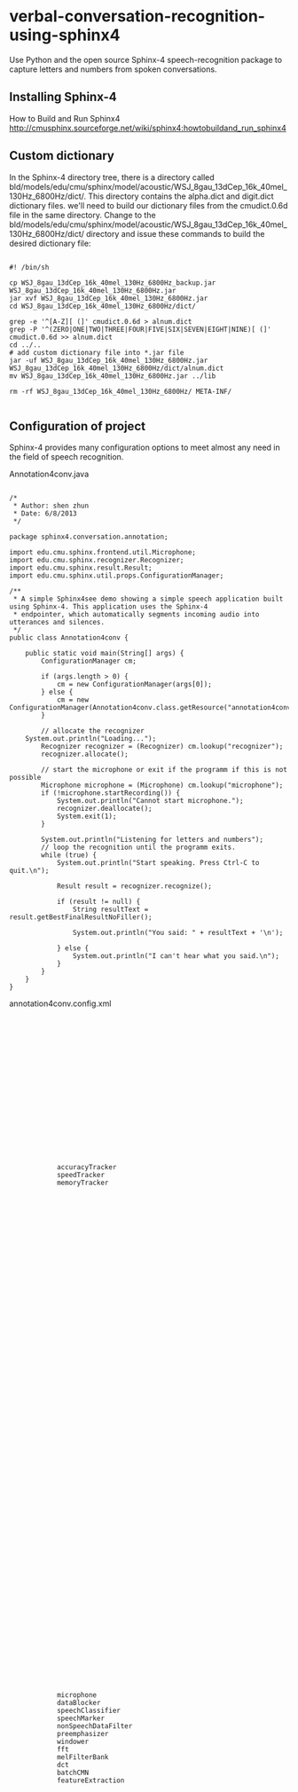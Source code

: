 verbal-conversation-recognition-using-sphinx4
=======================================================

Use Python and the open source Sphinx-4 speech-recognition package to capture letters and numbers from spoken conversations.


Installing Sphinx-4
--------------------
How to Build and Run Sphinx4 http://cmusphinx.sourceforge.net/wiki/sphinx4:howtobuildand_run_sphinx4

Custom dictionary
--------------------
In the Sphinx-4 directory tree, there is a directory called bld/models/edu/cmu/sphinx/model/acoustic/WSJ_8gau_13dCep_16k_40mel_130Hz_6800Hz/dict/. 
This directory contains the alpha.dict and digit.dict dictionary files. we'll need to build our dictionary files from the cmudict.0.6d file in the same directory.
Change to the bld/models/edu/cmu/sphinx/model/acoustic/WSJ_8gau_13dCep_16k_40mel_130Hz_6800Hz/dict/ directory and issue these commands to build the desired dictionary file:
<pre><code>
#! /bin/sh

cp WSJ_8gau_13dCep_16k_40mel_130Hz_6800Hz_backup.jar WSJ_8gau_13dCep_16k_40mel_130Hz_6800Hz.jar
jar xvf WSJ_8gau_13dCep_16k_40mel_130Hz_6800Hz.jar
cd WSJ_8gau_13dCep_16k_40mel_130Hz_6800Hz/dict/

grep -e '^[A-Z][ (]' cmudict.0.6d > alnum.dict
grep -P '^(ZERO|ONE|TWO|THREE|FOUR|FIVE|SIX|SEVEN|EIGHT|NINE)[ (]' cmudict.0.6d >> alnum.dict
cd ../..
# add custom dictionary file into *.jar file
jar -uf WSJ_8gau_13dCep_16k_40mel_130Hz_6800Hz.jar WSJ_8gau_13dCep_16k_40mel_130Hz_6800Hz/dict/alnum.dict 
mv WSJ_8gau_13dCep_16k_40mel_130Hz_6800Hz.jar ../lib

rm -rf WSJ_8gau_13dCep_16k_40mel_130Hz_6800Hz/ META-INF/

</code></pre>

Configuration of project
------------------------
Sphinx-4 provides many configuration options to meet almost any need in the field of speech recognition. 

Annotation4conv.java
<pre><code>
/*
 * Author: shen zhun
 * Date: 6/8/2013
 */

package sphinx4.conversation.annotation;

import edu.cmu.sphinx.frontend.util.Microphone;
import edu.cmu.sphinx.recognizer.Recognizer;
import edu.cmu.sphinx.result.Result;
import edu.cmu.sphinx.util.props.ConfigurationManager;

/**
 * A simple Sphinx4see demo showing a simple speech application built using Sphinx-4. This application uses the Sphinx-4
 * endpointer, which automatically segments incoming audio into utterances and silences.
 */
public class Annotation4conv {

    public static void main(String[] args) {
        ConfigurationManager cm;

        if (args.length > 0) {
            cm = new ConfigurationManager(args[0]);
        } else {
            cm = new ConfigurationManager(Annotation4conv.class.getResource("annotation4conv.config.xml"));
        }
        
        // allocate the recognizer
	System.out.println("Loading...");
        Recognizer recognizer = (Recognizer) cm.lookup("recognizer");
        recognizer.allocate();

        // start the microphone or exit if the programm if this is not possible
        Microphone microphone = (Microphone) cm.lookup("microphone");
        if (!microphone.startRecording()) {
            System.out.println("Cannot start microphone.");
            recognizer.deallocate();
            System.exit(1);
        }
        
        System.out.println("Listening for letters and numbers");
        // loop the recognition until the programm exits.
        while (true) {
            System.out.println("Start speaking. Press Ctrl-C to quit.\n");

            Result result = recognizer.recognize();

            if (result != null) {
                String resultText = result.getBestFinalResultNoFiller();

                System.out.println("You said: " + resultText + '\n');

            } else {
                System.out.println("I can't hear what you said.\n");
            }
        }
    }
}
</code></pre>

annotation4conv.config.xml

<pre><code>
<?xml version="1.0" encoding="UTF-8"?>


<config>

    <property name="logLevel" value="WARNING"/>

    <property name="absoluteBeamWidth"  value="-1"/>
    <property name="relativeBeamWidth"  value="1E-80"/>
    <property name="wordInsertionProbability" value="0.1"/>
    <property name="languageWeight"     value="8"/>

    <property name="frontend" value="epFrontEnd"/>
    <property name="recognizer" value="recognizer"/>

    <component name="recognizer" type="edu.cmu.sphinx.recognizer.Recognizer">
        <property name="decoder" value="decoder"/>
        <propertylist name="monitors">
            <item>accuracyTracker </item>
            <item>speedTracker </item>
            <item>memoryTracker </item>
        </propertylist>
   </component>

    <component name="decoder" type="edu.cmu.sphinx.decoder.Decoder">
        <property name="searchManager" value="searchManager"/>
    </component>

    <component name="searchManager" 
        type="edu.cmu.sphinx.decoder.search.SimpleBreadthFirstSearchManager">
        <property name="logMath" value="logMath"/>
        <property name="linguist" value="flatLinguist"/>
        <property name="pruner" value="trivialPruner"/>
        <property name="scorer" value="threadedScorer"/>
        <property name="activeListFactory" value="activeList"/>
    </component>

    <component name="activeList" 
             type="edu.cmu.sphinx.decoder.search.PartitionActiveListFactory">
        <property name="logMath" value="logMath"/>
        <property name="absoluteBeamWidth" value="${absoluteBeamWidth}"/>
        <property name="relativeBeamWidth" value="${relativeBeamWidth}"/>
    </component>

    <component name="trivialPruner" 
                type="edu.cmu.sphinx.decoder.pruner.SimplePruner"/>

    <component name="threadedScorer" 
                type="edu.cmu.sphinx.decoder.scorer.ThreadedAcousticScorer">
        <property name="frontend" value="${frontend}"/>
    </component>

    <component name="flatLinguist"
                type="edu.cmu.sphinx.linguist.flat.FlatLinguist">
        <property name="logMath" value="logMath"/>
        <property name="grammar" value="jsgfGrammar"/>
        <property name="acousticModel" value="wsj"/>
        <property name="wordInsertionProbability"
                value="${wordInsertionProbability}"/>
        <property name="languageWeight" value="${languageWeight}"/>
        <property name="unitManager" value="unitManager"/>
    </component>

    <component name="jsgfGrammar" type="edu.cmu.sphinx.jsgf.JSGFGrammar">
        <property name="dictionary" value="dictionary"/>
        <property name="grammarLocation" 
             value="resource:/sphinx4/conversation/annotation/"/>
        <property name="grammarName" value="annotation4conv"/>
        <property name="logMath" value="logMath"/>
        <property name="addSilenceWords" value="true"/>
    </component>

    <component name="dictionary" 
        type="edu.cmu.sphinx.linguist.dictionary.FastDictionary">
        <property name="dictionaryPath"
                  value="resource:/WSJ_8gau_13dCep_16k_40mel_130Hz_6800Hz/dict/alnum.dict"/>
        <property name="fillerPath" 
                  value="resource:/WSJ_8gau_13dCep_16k_40mel_130Hz_6800Hz/noisedict"/>
        <property name="unitManager" value="unitManager"/>
    </component>

    <component name="wsj"
               type="edu.cmu.sphinx.linguist.acoustic.tiedstate.TiedStateAcousticModel">
        <property name="loader" value="wsjLoader"/>
        <property name="unitManager" value="unitManager"/>
    </component>

    <component name="wsjLoader" type="edu.cmu.sphinx.linguist.acoustic.tiedstate.Sphinx3Loader">
        <property name="logMath" value="logMath"/>
        <property name="unitManager" value="unitManager"/>
        <property name="location" value="resource:/WSJ_8gau_13dCep_16k_40mel_130Hz_6800Hz"/>
    </component>

    <component name="unitManager" 
        type="edu.cmu.sphinx.linguist.acoustic.UnitManager"/>

    <component name="epFrontEnd" type="edu.cmu.sphinx.frontend.FrontEnd">
        <propertylist name="pipeline">
            <item>microphone </item>
            <item>dataBlocker </item>
            <item>speechClassifier </item>
            <item>speechMarker </item>
            <item>nonSpeechDataFilter </item>
            <item>preemphasizer </item>
            <item>windower </item>
            <item>fft </item>
            <item>melFilterBank </item>
            <item>dct </item>
            <item>batchCMN </item>
            <item>featureExtraction </item>
        </propertylist>
    </component>


    <component name="microphone"
               type="edu.cmu.sphinx.frontend.util.Microphone">
        <property name="closeBetweenUtterances" value="false"/>
    </component>

    <component name="audioFileDataSource" type="edu.cmu.sphinx.frontend.util.AudioFileDataSource"/>

    <component name="dataBlocker" type="edu.cmu.sphinx.frontend.DataBlocker"/>

    <component name="speechClassifier" type="edu.cmu.sphinx.frontend.endpoint.SpeechClassifier"/>

    <component name="nonSpeechDataFilter" 
               type="edu.cmu.sphinx.frontend.endpoint.NonSpeechDataFilter"/>

    <component name="speechMarker" type="edu.cmu.sphinx.frontend.endpoint.SpeechMarker" />
        
    <component name="preemphasizer"
               type="edu.cmu.sphinx.frontend.filter.Preemphasizer"/>

    <component name="windower" 
               type="edu.cmu.sphinx.frontend.window.RaisedCosineWindower">
    </component>

    <component name="fft" 
            type="edu.cmu.sphinx.frontend.transform.DiscreteFourierTransform">
    </component>

    <component name="melFilterBank" 
        type="edu.cmu.sphinx.frontend.frequencywarp.MelFrequencyFilterBank">
    </component>

    <component name="dct" 
            type="edu.cmu.sphinx.frontend.transform.DiscreteCosineTransform"/>

    <component name="batchCMN" 
               type="edu.cmu.sphinx.frontend.feature.BatchCMN"/>

    <component name="featureExtraction" 
               type="edu.cmu.sphinx.frontend.feature.DeltasFeatureExtractor"/>

    <component name="accuracyTracker" 
                type="edu.cmu.sphinx.instrumentation.BestPathAccuracyTracker">
        <property name="recognizer" value="${recognizer}"/>
        <property name="showAlignedResults" value="false"/>
        <property name="showRawResults" value="false"/>
    </component>

    <component name="memoryTracker" 
                type="edu.cmu.sphinx.instrumentation.MemoryTracker">
        <property name="recognizer" value="${recognizer}"/>
        <property name="showSummary" value="false"/>
        <property name="showDetails" value="false"/>
    </component>

    <component name="speedTracker" 
                type="edu.cmu.sphinx.instrumentation.SpeedTracker">
        <property name="recognizer" value="${recognizer}"/>
        <property name="frontend" value="${frontend}"/>
        <property name="showSummary" value="true"/>
        <property name="showDetails" value="false"/>
    </component>

    <component name="logMath" type="edu.cmu.sphinx.util.LogMath">
        <property name="logBase" value="1.0001"/>
        <property name="useAddTable" value="true"/>
    </component>

</config>

</code></pre>


